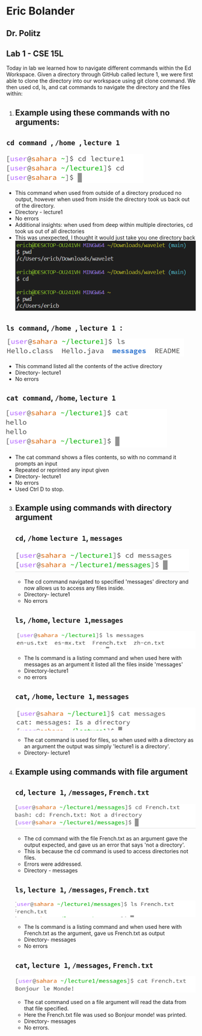 # Eric Bolander 
## Dr. Politz
## Lab 1 - CSE 15L
Today in lab we learned how to navigate different commands within the Ed Workspace. Given a directory through GitHub called lecture 1, we were first able to clone the directory into our workspace using git 
clone command. 
We then used cd, ls, and cat commands to navigate the directory and the files within:
1. ## Example using these commands with no arguments:
  ## ``` cd command  ```, ``` /home  ```, ``` lecture 1 ```
   ![Image](cd1.png)
   * This command when used from outside of a directory produced no output, however when used from inside the directory took us back out of the directory.
   * Directory - lecture1
   * No errors
   * Additional insights: when used from deep within multiple directories, cd took us out of all directories
   * This was unexpected, I thought it would just take you one directory back
     ![Image](directory2.png)
 
   ## ``` ls command ```, ```/home ```, ```lecture 1 ```: 
   ![Image](ls1.png)
   * This command listed all the contents of the active directory
   * Directory- lecture1
   * No errors

   ## ``` cat command ```, ``` /home ```, ``` lecture 1 ```
   ![Image](cat1.png)
   * The cat command shows a files contents, so with no command it prompts an input
   * Repeated or reprinted any input given
   * Directory- lecture1
   * No errors
   * Used Ctrl D to stop.
     
3. ## Example using commands with directory argument
   ## ``` cd ```, ``` /home ``` ``` lecture 1 ```, ``` messages ```
    ![Image](cd2.png)
    * The cd command navigated to specified 'messages' directory and now allows us to access any files inside.
    * Directory- lecture1
    * No errors
    
   ## ``` ls ```, ``` /home ```, ``` lecture 1 ```,``` messages ``` 
    ![Image](ls2.png)
   * The ls command is a listing command and when used here with messages as an argument it listed all the files inside 'messages'
   * Directory-lecture1
   * no errors
     
   ## ``` cat ```, ``` /home ```, ``` lecture 1 ```, ``` messages ```
    ![Image](cat2.png)
   * The cat command is used for files, so when used with a directory as an argument the output was simply 'lecture1 is a directory'.
   * Directory- lecture1
     
5. ## Example using commands with file argument
   ## ``` cd ```, ``` lecture 1 ```, ``` /messages ```, ``` French.txt ```
    ![Image](cd3.png)
   * The cd command with the file French.txt as an argument gave the output expected, and gave us an error that says 'not a directory'.
   *  This is because the cd command is used to access directories not files.
     * Errors were addressed.
     * Directory - messages
       
   ## ``` ls ```, ``` lecture 1 ```, ``` /messages ```, ``` French.txt ```
   ![Image](ls3.png)
   * The ls command is a listing command and when used here with French.txt as the argument, gave us French.txt as output
   * Directory- messages
   * No errors
     
   ## ``` cat ```, ``` lecture 1 ```, ``` /messages ```, ``` French.txt ```
   ![Image](cat3.png)
   * The cat command used on a file argument will read the data from that file specified.
   *  Here the French.txt file was used so Bonjour monde! was printed.
   * Directory- messages
   * No errors. 
   
